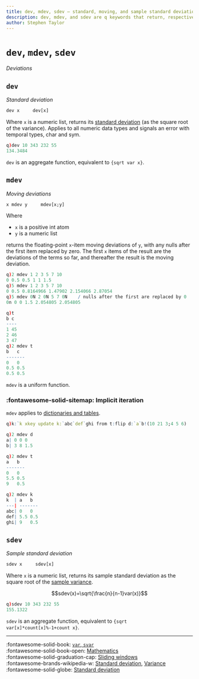 ```yaml
---
title: dev, mdev, sdev – standard, moving, and sample standard deviations | Reference | kdb+ and q documentation
description: dev, mdev, and sdev are q keywords that return, respectively, the standard deviation, moving deviation, and sample standard deviation of their argument.
author: Stephen Taylor
---
```

# `dev`, `mdev`, `sdev`

_Deviations_




## `dev`

_Standard deviation_

```txt
dev x     dev[x]
```

Where `x` is a numeric list, returns its [standard deviation](https://en.wikipedia.org/wiki/Standard_deviation "Wikipedia") (as the square root of the variance).
Applies to all numeric data types and signals an error with temporal types, char and sym.

```q
q)dev 10 343 232 55
134.3484
```

`dev` is an aggregate function, equivalent to `{sqrt var x}`.


## `mdev`

_Moving deviations_

```txt
x mdev y     mdev[x;y]
```

Where

-   `x` is a positive int atom
-   `y` is a numeric list

returns the floating-point `x`-item moving deviations of `y`, with any nulls after the first item replaced by zero. The first `x` items of the result are the deviations of the terms so far, and thereafter the result is the moving deviation.

```q
q)2 mdev 1 2 3 5 7 10
0 0.5 0.5 1 1 1.5
q)5 mdev 1 2 3 5 7 10
0 0.5 0.8164966 1.47902 2.154066 2.87054
q)5 mdev 0N 2 0N 5 7 0N    / nulls after the first are replaced by 0
0n 0 0 1.5 2.054805 2.054805

q)t
b c
----
1 45
2 46
3 47
q)2 mdev t
b   c
-------
0   0
0.5 0.5
0.5 0.5
```

`mdev` is a uniform function.


### :fontawesome-solid-sitemap: Implicit iteration

`mdev` applies to [dictionaries and tables](../basics/math.md#dictionaries-and-tables).

```q
q)k:`k xkey update k:`abc`def`ghi from t:flip d:`a`b!(10 21 3;4 5 6)

q)2 mdev d
a| 0 0 0
b| 3 8 1.5

q)2 mdev t
a   b
-------
0   0
5.5 0.5
9   0.5

q)2 mdev k
k  | a   b
---| -------
abc| 0   0
def| 5.5 0.5
ghi| 9   0.5
```


## `sdev`

_Sample standard deviation_

```txt
sdev x     sdev[x]
```

Where `x` is a numeric list, returns its sample standard deviation as the square root of the [sample variance](var.md#svar).

$$sdev(x)=\sqrt{\frac{n}{n-1}var(x)}$$

```q
q)sdev 10 343 232 55
155.1322
```

`sdev` is an aggregate function, equivalent to `{sqrt var[x]*count[x]%-1+count x}`.


----
:fontawesome-solid-book:
[`var`, `svar`](var.md)
<br>
:fontawesome-solid-book-open:
[Mathematics](../basics/math.md)
<br>
:fontawesome-solid-graduation-cap:
[Sliding windows](../kb/programming-idioms.md#how-do-i-apply-a-function-to-a-sequence-sliding-window)
<br>
:fontawesome-brands-wikipedia-w:
[Standard deviation](https://en.wikipedia.org/wiki/Standard_deviation "Wikipedia"),
[Variance](https://en.wikipedia.org/wiki/Variance "Wikipedia")
<br>
:fontawesome-solid-globe:
[Standard deviation](http://financereference.com/learn/standard-deviation "financereference.com")
